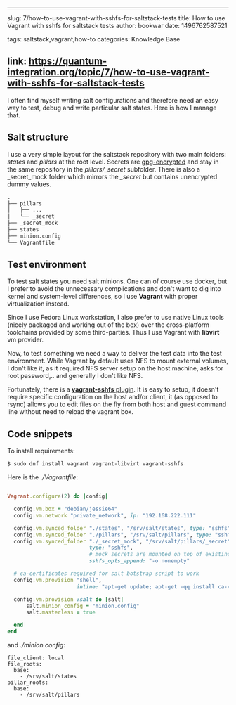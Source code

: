 
---
slug: 7/how-to-use-vagrant-with-sshfs-for-saltstack-tests
title: How to use Vagrant with sshfs for saltstack tests
author: bookwar
date: 1496762587521

tags: saltstack,vagrant,how-to
categories: Knowledge Base

link: https://quantum-integration.org/topic/7/how-to-use-vagrant-with-sshfs-for-saltstack-tests
---

I often find myself writing salt configurations and therefore need an easy way to test, debug and write particular salt states. Here is how I manage that.

## Salt structure

I use a very simple layout for the saltstack repository with two main folders: *states* and *pillars* at the root level. Secrets are [gpg-encrypted](https://docs.saltstack.com/en/latest/ref/renderers/all/salt.renderers.gpg.html) and stay in the same repository in the *pillars/_secret* subfolder.
There is also a _secret_mock folder which mirrors the *_secret*  but contains unencrypted dummy values.

```txt
.
├── pillars
│   ├── ...
│   └── _secret
├── _secret_mock
├── states
├── minion.config
└── Vagrantfile

```

## Test environment
To test salt states you need salt minions. One can of course use docker, but I prefer to avoid the unnecessary complications and don't want to dig into kernel and system-level differences, so I use **Vagrant** with proper virtualization instead.

Since I use Fedora Linux workstation, I also prefer to use native Linux tools (nicely packaged and working out of the box) over the cross-platform toolchains provided by some third-parties. Thus I use Vagrant with **libvirt** vm provider.

Now, to test something we need a way to deliver the test data into the test environment. While Vagrant by default uses NFS to mount external volumes, I don't like it, as it required NFS server setup on the host machine, asks for root password,.. and generally I don't like NFS.

Fortunately, there is a [**vagrant-sshfs** plugin](https://fedoramagazine.org/vagrant-sharing-folders-vagrant-sshfs/). It is easy to setup, it doesn't require specific configuration on the host and/or client, it (as opposed to rsync) allows you to edit files on the fly from both host and guest command line without need to reload the vagrant box.

## Code snippets

To install requirements:
```bash
$ sudo dnf install vagrant vagrant-libvirt vagrant-sshfs
```
Here  is the *./Vagrantfile*:
```ruby

Vagrant.configure(2) do |config|

  config.vm.box = "debian/jessie64"
  config.vm.network "private_network", ip: "192.168.222.111"

  config.vm.synced_folder "./states", "/srv/salt/states", type: "sshfs"
  config.vm.synced_folder "./pillars", "/srv/salt/pillars", type: "sshfs"
  config.vm.synced_folder "./_secret_mock", "/srv/salt/pillars/_secret",
                          type: "sshfs",
                          # mock secrets are mounted on top of existing _secret folder
                          sshfs_opts_append: "-o nonempty" 

  # ca-certificates required for salt botstrap script to work
  config.vm.provision "shell",
                      inline: "apt-get update; apt-get -qq install ca-certificates curl"

  config.vm.provision :salt do |salt|
      salt.minion_config = "minion.config"
      salt.masterless = true

  end
end
```
and *./minion.config*:
```
file_client: local
file_roots:
  base:
    - /srv/salt/states
pillar_roots:
  base:
    - /srv/salt/pillars
```

